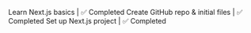  Learn Next.js basics                    | ✅ Completed 
 Create GitHub repo & initial files      | ✅ Completed 
 Set up Next.js project                  | ✅ Completed 
 